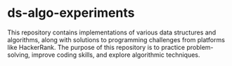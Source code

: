 # ds-algo-experiments
This repository contains implementations of various data structures and algorithms, along with solutions to programming challenges from platforms like HackerRank. The purpose of this repository is to practice problem-solving, improve coding skills, and explore algorithmic techniques.
